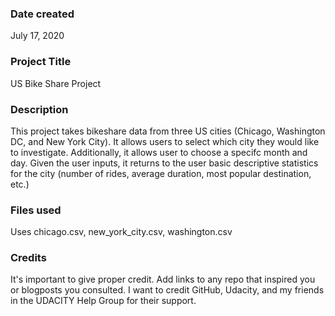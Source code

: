 ### Date created
July 17, 2020

### Project Title
US Bike Share Project

### Description
This project takes bikeshare data from three US cities (Chicago, Washington DC, and New York City). It allows users to select which city they would like to investigate. Additionally, it allows user to choose a specifc month and day. Given the user inputs, it returns to the user basic descriptive statistics for the city (number of rides, average duration, most popular destination, etc.) 

### Files used
Uses chicago.csv, new_york_city.csv, washington.csv

### Credits
It's important to give proper credit. Add links to any repo that inspired you or blogposts you consulted.
I want to credit GitHub, Udacity, and my friends in the UDACITY Help Group for their support. 